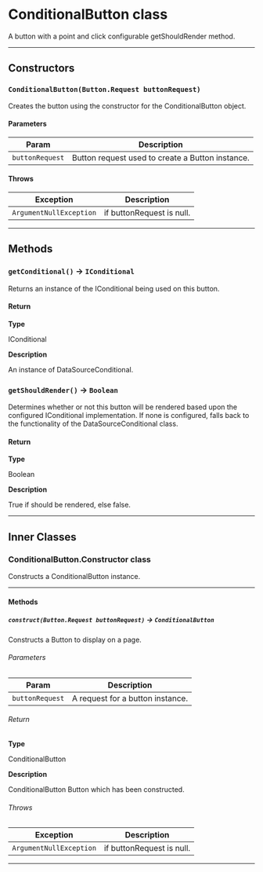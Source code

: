 # ConditionalButton class

A button with a point and click configurable getShouldRender method.

---
## Constructors
### `ConditionalButton(Button.Request buttonRequest)`

Creates the button using the constructor for the ConditionalButton object.
#### Parameters
|Param|Description|
|-----|-----------|
|`buttonRequest` |  Button request used to create a Button instance. |

#### Throws
|Exception|Description|
|---------|-----------|
|`ArgumentNullException` |  if buttonRequest is null. |

---
## Methods
### `getConditional()` → `IConditional`

Returns an instance of the IConditional being used on this button.

#### Return

**Type**

IConditional

**Description**

An instance of DataSourceConditional.

### `getShouldRender()` → `Boolean`

Determines whether or not this button will be rendered based upon the configured IConditional implementation. If none is configured, falls back to the functionality of the DataSourceConditional class.

#### Return

**Type**

Boolean

**Description**

True if should be rendered, else false.

---
## Inner Classes

### ConditionalButton.Constructor class

Constructs a ConditionalButton instance.

---
#### Methods
##### `construct(Button.Request buttonRequest)` → `ConditionalButton`

Constructs a Button to display on a page.

###### Parameters
|Param|Description|
|-----|-----------|
|`buttonRequest` |  A request for a button instance. |

###### Return

**Type**

ConditionalButton

**Description**

ConditionalButton Button which has been constructed.

###### Throws
|Exception|Description|
|---------|-----------|
|`ArgumentNullException` |  if buttonRequest is null. |

---
